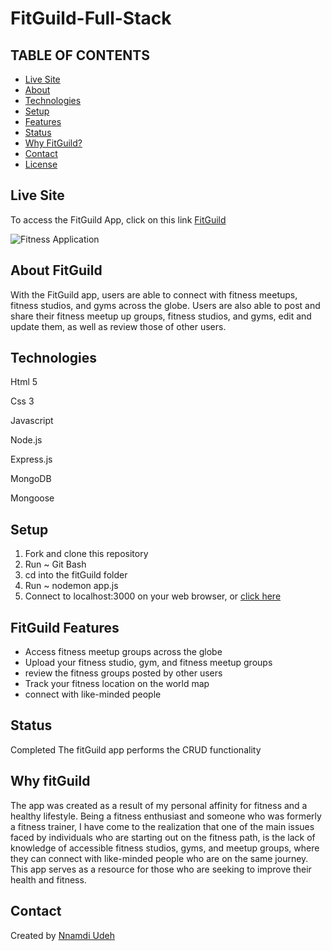 # FitGuild-Full-Stack
## TABLE OF CONTENTS
* [Live Site](#Live-Site)
* [About](#About-FitGuild)
* [Technologies](#Technologies)
* [Setup](#Setup)
* [Features](#FitGuild-Features)
* [Status](#Status)
* [Why FitGuild?](#Why-FitGuild)
* [Contact](#Contact)
* [License](#License)

## Live Site
To access the FitGuild App, click on this link [FitGuild](https://shrouded-oasis-04621.herokuapp.com/)

![Fitness Application](https://i.ibb.co/1s2wfV9/Screenshot-24.png)

## About FitGuild
With the FitGuild app, users are able to connect with fitness meetups, fitness studios, and gyms across the globe. Users are also able to post and share their fitness meetup up groups, fitness studios, and gyms, edit and update them, as well as review those of other users.

## Technologies
Html 5

Css 3

Javascript

Node.js

Express.js

MongoDB

Mongoose

## Setup
1. Fork and clone this repository
2. Run ~ Git Bash
3. cd into the fitGuild folder
4. Run ~ nodemon app.js
5. Connect to localhost:3000 on your web browser, or [click here](http://localhost:3000/)

## FitGuild Features
- Access fitness meetup groups across the globe
- Upload your fitness studio, gym, and fitness meetup groups
- review the fitness groups posted by other users
- Track your fitness location on the world map
- connect with like-minded people

## Status 
Completed
The fitGuild app performs the CRUD functionality

## Why fitGuild
The app was created as a result of my personal affinity for fitness and a healthy lifestyle. Being a fitness enthusiast and someone who was formerly a fitness trainer, I have come to the realization that one of the main issues faced by individuals who are starting out on the fitness path, is the lack of knowledge of accessible fitness studios, gyms, and meetup groups, where they can connect with like-minded people who are on the same journey. This app serves as a resource for those who are seeking to improve their health and fitness.

## Contact
Created by [Nnamdi Udeh](http://www.linkedin.com/in/nnamdi-udeh-630a33185)



